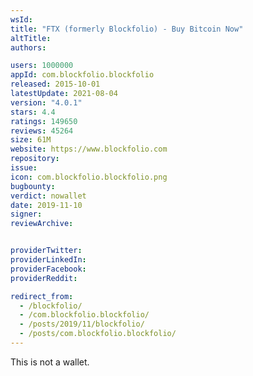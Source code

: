 ```yaml
---
wsId: 
title: "FTX (formerly Blockfolio) - Buy Bitcoin Now"
altTitle: 
authors:

users: 1000000
appId: com.blockfolio.blockfolio
released: 2015-10-01
latestUpdate: 2021-08-04
version: "4.0.1"
stars: 4.4
ratings: 149650
reviews: 45264
size: 61M
website: https://www.blockfolio.com
repository: 
issue: 
icon: com.blockfolio.blockfolio.png
bugbounty: 
verdict: nowallet
date: 2019-11-10
signer: 
reviewArchive:


providerTwitter: 
providerLinkedIn: 
providerFacebook: 
providerReddit: 

redirect_from:
  - /blockfolio/
  - /com.blockfolio.blockfolio/
  - /posts/2019/11/blockfolio/
  - /posts/com.blockfolio.blockfolio/
---
```



This is not a wallet.
